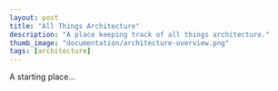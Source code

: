 ```yaml
---
layout: post
title: "All Things Architecture"
description: "A place keeping track of all things architecture."
thumb_image: "documentation/architecture-overview.png"
tags: [architecture]
---
```


A starting place...